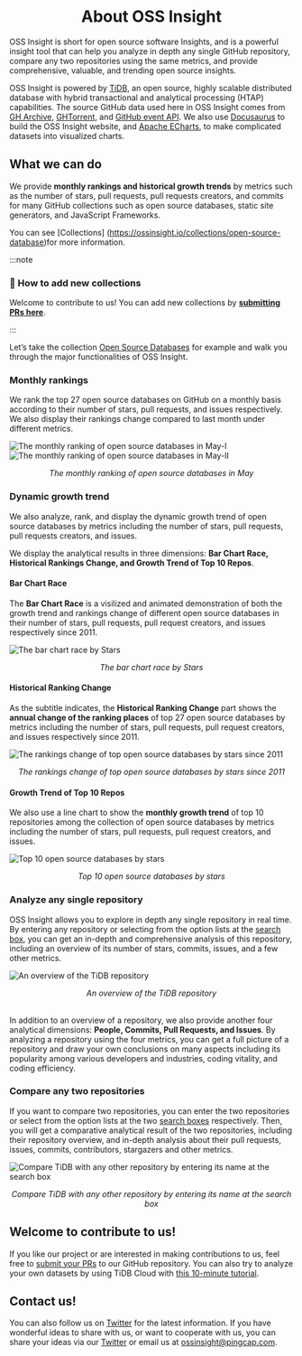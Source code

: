 <h1 align="center"> About OSS Insight</h1>

OSS Insight is short for open source software Insights, and is a powerful insight tool that can help you analyze in depth any single GitHub repository, compare any two repositories using the same metrics, and provide comprehensive, valuable, and trending open source insights. 

OSS Insight is powered by [TiDB](https://github.com/pingcap/tidb), an open source, highly scalable distributed database with hybrid transactional and analytical processing (HTAP) capabilities. The source GitHub data used here in OSS Insight comes from [GH Archive](https://www.gharchive.org/), [GHTorrent](https://ghtorrent.org/), and  [GitHub event API](https://docs.github.com/en/rest/activity/events). We also use [Docusaurus](https://github.com/facebook/docusaurus) to build the OSS Insight website, and [Apache ECharts](https://echarts.apache.org/), to make complicated datasets into visualized charts. 

## What we can do
We provide **monthly rankings and historical growth trends** by metrics such as the number of stars, pull requests, pull requests creators, and commits for many GitHub collections such as open source databases, static site generators, and JavaScript Frameworks.

You can see [Collections] (https://ossinsight.io/collections/open-source-database)for more information. 

:::note

### 📌 How to add new collections
Welcome to contribute to us! You can add new collections by **[submitting PRs here](https://github.com/pingcap/ossinsight)**. 

:::

Let’s take the collection [Open Source Databases](https://ossinsight.io/collections/open-source-database) for example and walk you through the major functionalities of OSS Insight. 

### Monthly rankings

We rank the top 27 open source databases on GitHub on a monthly basis according to their number of stars, pull requests, and issues respectively. We also display their rankings change compared to last month under different metrics. 

![The monthly ranking of open source databases in May-I](/img/screenshots/monthly-rankings-of-opensource-databases-in-may-1.png)
![The monthly ranking of open source databases in May-II](/img/screenshots/monthly-rankings-of-opensource-databases-in-may-2.png)

<center><em>The monthly ranking of open source databases in May</em></center>


### Dynamic growth trend 
We also analyze, rank, and display the dynamic growth trend of open source databases by metrics including the number of stars, pull requests, pull requests creators, and issues. 

We display the analytical results in three dimensions: **Bar Chart Race, Historical Rankings Change, and Growth Trend of Top 10 Repos**.

#### Bar Chart Race
The **Bar Chart Race** is a visilized and animated demonstration of both the growth trend and rankings change of different open source databases in their number of stars, pull requests, pull request creators, and issues respectively since 2011. 

![The bar chart race by Stars](/img/screenshots/bar-chart-race.png)

<center><em>The bar chart race by Stars</em></center>


#### Historical Ranking Change 
As the subtitle indicates, the **Historical Ranking Change** part shows the **annual change of the ranking places** of top 27 open source databases by metrics including the number of stars, pull requests, pull request creators, and issues respectively since 2011. 

![The rankings change of top open source databases by stars since 2011](/img/screenshots/pipeline-chart.png)

<center><em>The rankings change of top open source databases by stars since 2011</em></center>

#### Growth Trend of Top 10 Repos
We also use a line chart to show the **monthly growth trend** of top 10 repositories among the collection of open source databases by metrics including the number of stars, pull requests, pull request creators, and issues. 

![Top 10 open source databases by stars](/img/screenshots/line-chart.png)

<center><em>Top 10 open source databases by stars</em></center>

### Analyze any single repository 
OSS Insight allows you to explore in depth any single repository in real time. By entering any repository or selecting from the option lists at the [search box](https://ossinsight.io/), you can get an in-depth and comprehensive analysis of this repository, including an overview of its number of stars, commits, issues, and a few other metrics. 

![An overview of the TiDB repository](/img/screenshots/overview-of-tidb-repo.png)

<center><em>An overview of the TiDB repository</em></center>

<br/>


In addition to an overview of a repository, we also provide another four analytical dimensions: **People, Commits, Pull Requests, and Issues**. By analyzing a repository using the four metrics, you can get a full picture of a repository and draw your own conclusions on many aspects including its popularity among various developers and industries, coding vitality, and coding efficiency. 

### Compare any two repositories
If you want to compare two repositories, you can enter the two repositories or select from the option lists at the two [search boxes](https://ossinsight.io/) respectively. Then, you will get a comparative analytical result of the two repositories, including their repository overview, and in-depth analysis about their pull requests, issues, commits, contributors, stargazers and other metrics.  

![Compare TiDB with any other repository by entering its name at the search box](/img/screenshots/analyze_selector.png)

<center><em>Compare TiDB with any other repository by entering its name at the search box</em></center>

## Welcome to contribute to us! 
If you like our project or are interested in making contributions to us, feel free to [submit your PRs](https://github.com/pingcap/ossinsight) to our GitHub repository. You can also try to analyze your own datasets by using TiDB Cloud with [this 10-minute tutorial](https://ossinsight.io/blog/try-it-yourself/). 

## Contact us! 
You can also follow us on [Twitter](https://twitter.com/OSSInsight) for the latest information. 
If you have wonderful ideas to share with us, or want to cooperate with us, you can share your ideas via our [Twitter](https://twitter.com/OSSInsight) or email us at [ossinsight@pingcap.com](mailto:ossinsight@pingcap.com). 